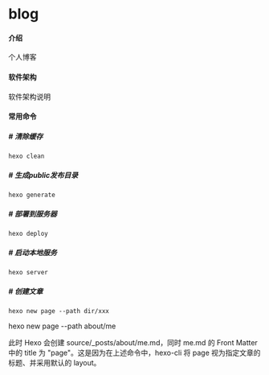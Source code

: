 # blog

#### 介绍
个人博客

#### 软件架构
软件架构说明

#### 常用命令

##### # 清除缓存

```shell
hexo clean
```

##### # 生成public发布目录

```shell
hexo generate
```

##### # 部署到服务器

```shell
hexo deploy
```

##### # 启动本地服务

```shell
hexo server
```

##### # 创建文章

```shell
hexo new page --path dir/xxx
```

hexo new page --path about/me

此时 Hexo 会创建 source/_posts/about/me.md，同时 me.md 的 Front Matter 中的 title 为 "page"。这是因为在上述命令中，hexo-cli 将 page 视为指定文章的标题、并采用默认的 layout。
